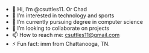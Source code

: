 - 👋 Hi, I’m @csuttles11. Or Chad
- 👀 I’m interested in technology and sports
- 🌱 I’m currently pursuing degree in computer science
- 💞️ I’m looking to collaborate on projects
- 📫 How to reach me: csuttles11@gmail.com
- ⚡ Fun fact: imm from Chattanooga, TN.

<!---
csuttles11/csuttles11 is a ✨ special ✨ repository because its `README.md` (this file) appears on your GitHub profile.
You can click the Preview link to take a look at your changes.
--->
